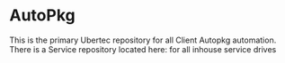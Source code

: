 # AutoPkg


This is the primary Ubertec repository for all Client Autopkg automation. There is a Service repository located here: for all inhouse service drives
